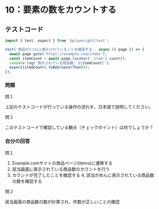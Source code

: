 # 10：要素の数をカウントする

## テストコード

```js
import { test, expect } from '@playwright/test';

test('商品が1つ以上表示されていることを確認する', async ({ page }) => {
  await page.goto('https://example.com/items');
  const itemCount = await page.locator('.item').count();
  console.log(`表示されている商品数: ${itemCount}`);
  expect(itemCount).toBeGreaterThan(0);
});
```

### 問題

問１

上記のテストコードが行っている操作の流れを、日本語で説明してください。

問２

このテストコードで確認している観点（チェックポイント）は何でしょうか？

### 自分の回答

問１
1. Example.comサイトの商品ページ(items)に遷移する
2. 該当画面に表示されている商品数のカウントを行う
3. カウントが完了したことを確認する
4, 該当がめんに表示されている商品数の数を確認する

問２

該当画面の商品数の数が計算され、件数が正しいことの確認


